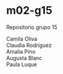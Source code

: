 # m02-g15
Repositorio grupo 15

Camila Oliva <br>
Claudia Rodríguez <br>
Amalia Pino <br>
Augusta Blanc <br>
Paula Luque <br>